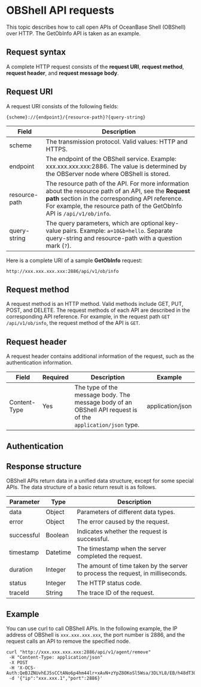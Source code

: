 # OBShell API requests

This topic describes how to call open APIs of OceanBase Shell (OBShell) over HTTP. The GetObInfo API is taken as an example.

## Request syntax

A complete HTTP request consists of the **request URI**, **request method**, **request header**, and **request message body**.

## Request URI

A request URI consists of the following fields:

```shell
{scheme}://{endpoint}/{resource-path}?{query-string}
```

| Field | Description |
| --- | --- |
| scheme | The transmission protocol. Valid values: HTTP and HTTPS.  |
| endpoint | The endpoint of the OBShell service. Example: xxx.xxx.xxx.xxx:2886. The value is determined by the OBServer node where OBShell is stored.  |
| resource-path | The resource path of the API. For more information about the resource path of an API, see the **Request path** section in the corresponding API reference. For example, the resource path of the GetObInfo API is `/api/v1/ob/info`.  |
| query-string | The query parameters, which are optional key-value pairs. Example: `a=10&b=hello`. Separate query-string and resource-path with a question mark (`?`).   |

Here is a complete URI of a sample **GetObInfo** request:

```shell
http://xxx.xxx.xxx.xxx:2886/api/v1/ob/info
```

## Request method

A request method is an HTTP method. Valid methods include GET, PUT, POST, and DELETE. The request methods of each API are described in the corresponding API reference.
For example, in the request path `GET /api/v1/ob/info`, the request method of the API is `GET`.

## Request header

A request header contains additional information of the request, such as the authentication information.

| Field | Required | Description | Example |
| --- | --- | --- | --- |
| Content-Type | Yes | The type of the message body. The message body of an OBShell API request is of the `application/json` type.  | application/json |

## Authentication

<!-- For more information, see [Authentication based on public-key encryption](200.api-hybrid-encryption.md). -->

## Response structure

OBShell APIs return data in a unified data structure, except for some special APIs. The data structure of a basic return result is as follows.

| Parameter | Type | Description |
| --- | --- | --- |
| data | Object | Parameters of different data types. |
| error | Object | The error caused by the request. |
| successful | Boolean | Indicates whether the request is successful. |
| timestamp | Datetime | The timestamp when the server completed the request. |
| duration | Integer | The amount of time taken by the server to process the request, in milliseconds. |
| status | Integer | The HTTP status code. |
| traceId | String | The trace ID of the request. |

## Example

You can use curl to call OBShell APIs. In the following example, the IP address of OBShell is `xxx.xxx.xxx.xxx`, the port number is 2886, and the request calls an API to remove the specified node.

```shell
curl "http://xxx.xxx.xxx.xxx:2886/api/v1/agent/remove"
 -H "Content-Type: application/json"
 -X POST
 -H 'X-OCS-Auth:QeBJZNUvhEJ5sCCtANo6p4hm44lr+xAvN+zYpZ8OKoSl5Wsa/3DLYL8/EB/h48dT3QaTuGFgh4R1Y/jqMW4FYRRiZxk97JC+uPUVt3G4np1UIKIXk30diItIk0oq8DBTPdKQix8IE45zk+D1np7LwAHBTcr7kQsOilgQR+D9N9g='
 -d '{"ip":"xxx.xxx.1","port":2886}'
```